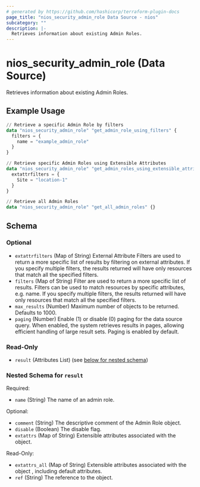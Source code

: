 ```yaml
---
# generated by https://github.com/hashicorp/terraform-plugin-docs
page_title: "nios_security_admin_role Data Source - nios"
subcategory: ""
description: |-
  Retrieves information about existing Admin Roles.
---
```


# nios_security_admin_role (Data Source)

Retrieves information about existing Admin Roles.

## Example Usage

```terraform
// Retrieve a specific Admin Role by filters
data "nios_security_admin_role" "get_admin_role_using_filters" {
  filters = {
    name = "example_admin_role"
  }
}

// Retrieve specific Admin Roles using Extensible Attributes
data "nios_security_admin_role" "get_admin_roles_using_extensible_attributes" {
  extattrfilters = {
    Site = "location-1"
  }
}

// Retrieve all Admin Roles
data "nios_security_admin_role" "get_all_admin_roles" {}
```

<!-- schema generated by tfplugindocs -->
## Schema

### Optional

- `extattrfilters` (Map of String) External Attribute Filters are used to return a more specific list of results by filtering on external attributes. If you specify multiple filters, the results returned will have only resources that match all the specified filters.
- `filters` (Map of String) Filter are used to return a more specific list of results. Filters can be used to match resources by specific attributes, e.g. name. If you specify multiple filters, the results returned will have only resources that match all the specified filters.
- `max_results` (Number) Maximum number of objects to be returned. Defaults to 1000.
- `paging` (Number) Enable (1) or disable (0) paging for the data source query. When enabled, the system retrieves results in pages, allowing efficient handling of large result sets. Paging is enabled by default.

### Read-Only

- `result` (Attributes List) (see [below for nested schema](#nestedatt--result))

<a id="nestedatt--result"></a>
### Nested Schema for `result`

Required:

- `name` (String) The name of an admin role.

Optional:

- `comment` (String) The descriptive comment of the Admin Role object.
- `disable` (Boolean) The disable flag.
- `extattrs` (Map of String) Extensible attributes associated with the object.

Read-Only:

- `extattrs_all` (Map of String) Extensible attributes associated with the object , including default attributes.
- `ref` (String) The reference to the object.
